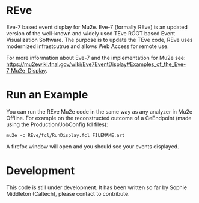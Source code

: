 # REve
Eve-7 based event display for Mu2e. Eve-7 (formally REve) is an updated version of the well-known and widely used TEve ROOT based Event Visualization Software. The purpose is to update the TEve code, REve uses modernized infrastcutrue and allows Web Access for remote use.

For more information about Eve-7 and the implementation for Mu2e see: https://mu2ewiki.fnal.gov/wiki/Eve7EventDisplay#Examples_of_the_Eve-7_Mu2e_Display.

# Run an Example

You can run the REve Mu2e code in the same way as any analyzer in Mu2e Offline. For example on the reconstructed outcome of a CeEndpoint (made using the Production/JobConfig fcl files):

```
mu2e -c REve/fcl/RunDisplay.fcl FILENAME.art
```

A firefox window will open and you should see your events displayed.

# Development

This code is still under development. It has been written so far by Sophie Middleton (Caltech), please contact to contribute.
